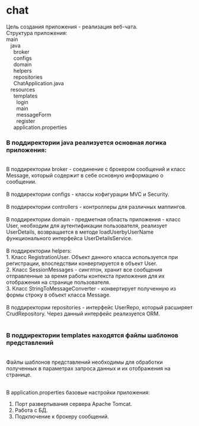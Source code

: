 # chat
Цель создания приложения - реализация веб-чата.</br>
Структура приложения:</br>
main</br>
&nbsp;&nbsp; java</br>
&nbsp;&nbsp;&nbsp;&nbsp; broker</br>
&nbsp;&nbsp;&nbsp;&nbsp; configs</br>
&nbsp;&nbsp;&nbsp;&nbsp; domain</br>
&nbsp;&nbsp;&nbsp;&nbsp; helpers</br>
&nbsp;&nbsp;&nbsp;&nbsp; repositories</br>
&nbsp;&nbsp;&nbsp;&nbsp; ChatApplication.java</br>
&nbsp;&nbsp; resources</br>
&nbsp;&nbsp;&nbsp;&nbsp; templates</br>
&nbsp;&nbsp;&nbsp;&nbsp;&nbsp;&nbsp; login</br>
&nbsp;&nbsp;&nbsp;&nbsp;&nbsp;&nbsp; main</br>
&nbsp;&nbsp;&nbsp;&nbsp;&nbsp;&nbsp; messageForm</br>
&nbsp;&nbsp;&nbsp;&nbsp;&nbsp;&nbsp; register</br>
&nbsp;&nbsp;&nbsp;&nbsp; application.properties</br>

<h3>В поддиректории java реализуется основная логика приложения:</h3></br>
В поддиректории broker - соединение с брокером сообщений и класс Message, который содержит в себе основную информацию о сообщении.</br></br>
В поддиректории configs - классы кофигурации MVC и Security.</br></br>
В поддиректории controllers - контроллеры для различных маппингов.</br></br>
В поддиректории domain - предметная область приложения - класс User, необходим для аутентификации пользователя, реализует UserDetails,
возвращается в методе loadUserbyUserName функционального интерфейса UserDetailsService.</br></br>
В поддиректории helpers:</br>
1. Класс RegistrationUser. Объект данного класса используется при регистрации, впоследствии конвертируется в объект User.</br>
2. Класс SessionMessages - синглтон, хранит все сообщения отправленные за время работы контекста приложения для их отображения на странице пользователя.</br>
3. Класс StringToMessageConverter - конвертирует полученную из формы строку в объект класса Message.</br>
</br>
В поддиректории repositories - интерфейс UserRepo, который расширяет CrudRepository. Через данный интерфейс реализуется ORM.</br></br>

<h3>В поддиректории templates находятся файлы шаблонов представлений</h3></br>
Файлы шаблонов представлений необходимы для обработки полученных в параметрах запроса данных и их отображения на странице.</br></br>

В application.properties базовые настройки приложения:</br>
1. Порт развертывания сервера Apache Tomcat.
2. Работа с БД.
3. Подключение к брокеру сообщений.
